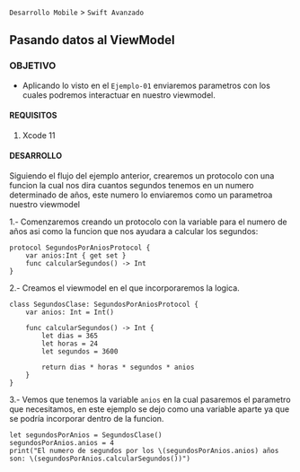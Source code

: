`Desarrollo Mobile` > `Swift Avanzado`


## Pasando datos al ViewModel

### OBJETIVO

- Aplicando lo visto en el `Ejemplo-01` enviaremos parametros con los cuales podremos interactuar en nuestro viewmodel.

#### REQUISITOS

1. Xcode 11

#### DESARROLLO

Siguiendo el flujo del ejemplo anterior, crearemos un protocolo con una funcion la cual nos dira cuantos segundos tenemos en un numero determinado de años, este numero lo enviaremos como un parametroa nuestro viewmodel

1.- Comenzaremos creando un protocolo con la variable para el numero de años asi como la funcion que nos ayudara a calcular los segundos:

```
protocol SegundosPorAniosProtocol {
    var anios:Int { get set }
    func calcularSegundos() -> Int
}
```

2.- Creamos el viewmodel en el que incorporaremos la logica.

```
class SegundosClase: SegundosPorAniosProtocol {
    var anios: Int = Int()
        
    func calcularSegundos() -> Int {
        let dias = 365
        let horas = 24
        let segundos = 3600
        
        return dias * horas * segundos * anios
    }
}
```

3.- Vemos que tenemos la variable `anios` en la cual pasaremos el parametro que necesitamos, en este ejemplo se dejo como una variable aparte ya que se podría incorporar dentro de la funcion.

```
let segundosPorAnios = SegundosClase()
segundosPorAnios.anios = 4
print("El numero de segundos por los \(segundosPorAnios.anios) años son: \(segundosPorAnios.calcularSegundos())")
```
 
